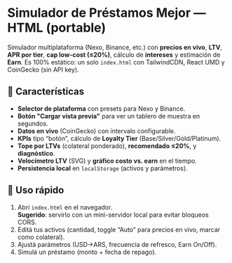 # Simulador de Préstamos Mejor — HTML (portable)

Simulador multiplataforma (Nexo, Binance, etc.) con **precios en vivo**, **LTV**, **APR por tier**, **cap low-cost (≤20%)**, cálculo de **intereses** y estimación de **Earn**.
Es 100% estático: un solo `index.html` con TailwindCDN, React UMD y CoinGecko (sin API key).

## 🧩 Características
- **Selector de plataforma** con presets para Nexo y Binance.
- **Botón "Cargar vista previa"** para ver un tablero de muestra en segundos.
- **Datos en vivo** (CoinGecko) con intervalo configurable.
- **KPIs** tipo “botón”, cálculo de **Loyalty Tier** (Base/Silver/Gold/Platinum).
- **Tope por LTVs** (colateral ponderado), **recomendado ≤20%**, y **diagnóstico**.
- **Velocímetro LTV** (SVG) y **gráfico costo vs. earn** en el tiempo.
- **Persistencia local** en `localStorage` (activos y parámetros).

## 🚀 Uso rápido
1. Abrí `index.html` en el navegador.  
   **Sugerido**: servirlo con un mini-servidor local para evitar bloqueos CORS.
2. Editá tus activos (cantidad, toggle “Auto” para precios en vivo, marcar como colateral).
3. Ajustá parámetros (USD→ARS, frecuencia de refresco, Earn On/Off).
4. Simulá un préstamo (monto + fecha de repago).

